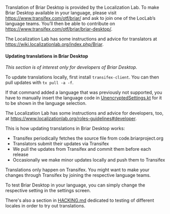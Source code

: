 Translation of Briar Desktop is provided by the Localization Lab. To make
Briar Desktop available in your language, please visit
https://www.transifex.com/otf/briar/ and ask to join one of the LocLab’s
language teams. You’ll then be able to contribute on
https://www.transifex.com/otf/briar/briar-desktop/.

The Localization Lab has some instructions and advice for
translators at https://wiki.localizationlab.org/index.php/Briar.

#### Updating translations in Briar Desktop

_This section is of interest only for developers of Briar Desktop_.

To update translations locally, first install `transifex-client`.
You can then pull updates with `tx pull -a -f`.

If that command added a language that was previously not supported,
you have to manually insert the language code
in [UnencryptedSettings.kt](./briar-desktop/src/main/kotlin/org/briarproject/briar/desktop/settings/UnencryptedSettings.kt)
for it to be shown in the language selection.

The Localization Lab has some instructions and advice for
developers, too, at https://www.localizationlab.org/roles-guidelines#developer.

This is how updating translations in Briar Desktop works:

* Transifex periodically fetches the source file from code.briarproject.org
* Translators submit their updates via Transifex
* We pull the updates from Transifex and commit them before each release
* Occasionally we make minor updates locally and push them to Transifex

Translations only happen on Transifex.
You might want to make your changes through Transifex by joining the respective language teams.

To test Briar Desktop in your language,
you can simply change the respective setting in the settings screen.

There's also a section in [HACKING.md](./HACKING.md#testing-different-locales)
dedicated to testing of different locales in order to try out translations.
